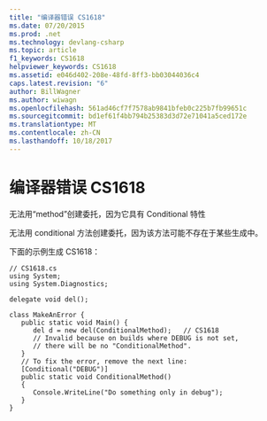 ```yaml
---
title: "编译器错误 CS1618"
ms.date: 07/20/2015
ms.prod: .net
ms.technology: devlang-csharp
ms.topic: article
f1_keywords: CS1618
helpviewer_keywords: CS1618
ms.assetid: e046d402-208e-48fd-8ff3-bb03044036c4
caps.latest.revision: "6"
author: BillWagner
ms.author: wiwagn
ms.openlocfilehash: 561ad46cf7f7578ab9841bfeb0c225b7fb99651c
ms.sourcegitcommit: bd1ef61f4bb794b25383d3d72e71041a5ced172e
ms.translationtype: MT
ms.contentlocale: zh-CN
ms.lasthandoff: 10/18/2017
---
```

# <a name="compiler-error-cs1618"></a>编译器错误 CS1618
无法用“method”创建委托，因为它具有 Conditional 特性  
  
 无法用 conditional 方法创建委托，因为该方法可能不存在于某些生成中。  
  
 下面的示例生成 CS1618：  
  
```  
// CS1618.cs  
using System;  
using System.Diagnostics;  
  
delegate void del();  
  
class MakeAnError {  
   public static void Main() {  
      del d = new del(ConditionalMethod);   // CS1618  
      // Invalid because on builds where DEBUG is not set,   
      // there will be no "ConditionalMethod".  
   }  
   // To fix the error, remove the next line:  
   [Conditional("DEBUG")]  
   public static void ConditionalMethod()   
   {  
      Console.WriteLine("Do something only in debug");  
   }  
}  
```
